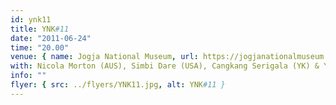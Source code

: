 ```yaml
---
id: ynk11
title: YNK#11
date: "2011-06-24"
time: "20.00"
venue: { name: Jogja National Museum, url: https://jogjanationalmuseum.com/ }
with: Nicola Morton (AUS), Simbi Dare (USA), Cangkang Serigala (YK) & Yayasan Disco Horror (YK)
info: ""
flyer: { src: ../flyers/YNK11.jpg, alt: YNK#11 }
---
```

